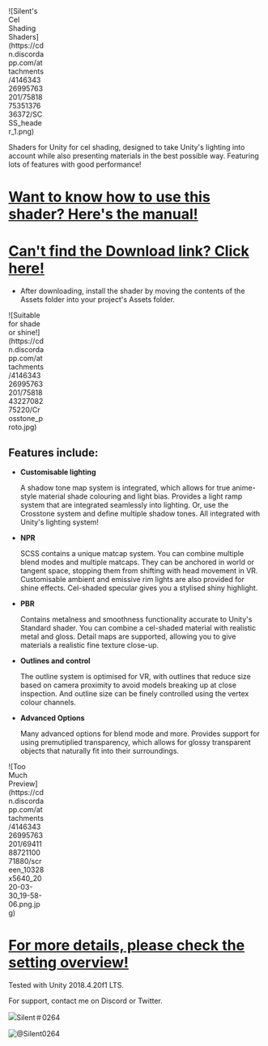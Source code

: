 <div style="width: 5em">
![Silent's Cel Shading Shaders](https://cdn.discordapp.com/attachments/414634326995763201/758187535137636372/SCSS_header_1.png)
</div>

Shaders for Unity for cel shading, designed to take Unity's lighting into account while also presenting materials in the best possible way. Featuring lots of features with good performance!
# [Want to know how to use this shader? Here's the manual!](https://gitlab.com/s-ilent/SCSS/wikis/Manual/Setting-Overview)
# [Can't find the Download link? Click here!](https://gitlab.com/s-ilent/SCSS/-/archive/master/SCSS-master.zip)
* After downloading, install the shader by moving the contents of the Assets folder into your project's Assets folder.

<div style="width: 5em">
![Suitable for shade or shine!](https://cdn.discordapp.com/attachments/414634326995763201/758184322708275220/Crosstone_proto.jpg)
</div>

## Features include:
* **Customisable lighting**

  A shadow tone map system is integrated, which allows for true anime-style material shade colouring and light bias. 
  Provides a light ramp system that are integrated seamlessly into lighting. 
  Or, use the Crosstone system and define multiple shadow tones.
  All integrated with Unity's lighting system!

* **NPR**

  SCSS contains a unique matcap system. You can combine multiple blend modes and multiple matcaps. They can be anchored in world or tangent space, stopping them from shifting with head movement in VR. 
  Customisable ambient and emissive rim lights are also provided for shine effects. 
  Cel-shaded specular gives you a stylised shiny highlight.

* **PBR**

  Contains metalness and smoothness functionality accurate to Unity's Standard shader. You can combine a cel-shaded material with realistic metal and gloss. 
  Detail maps are supported, allowing you to give materials a realistic fine texture close-up.

* **Outlines and control**

  The outline system is optimised for VR, with outlines that reduce size based on camera proximity to avoid models breaking up at close inspection. And outline size can be finely controlled using the vertex colour channels. 

* **Advanced Options**

  Many advanced options for blend mode and more. Provides support for using premutiplied transparency,   which allows for glossy transparent objects that naturally fit into their surroundings.

<div style="width: 5em">
![Too Much Preview](https://cdn.discordapp.com/attachments/414634326995763201/694118872110071880/screen_10328x5640_2020-03-30_19-58-06.png.jpg)
</div>

# [For more details, please check the setting overview!](https://gitlab.com/s-ilent/SCSS/wikis/Manual/Setting-Overview)

Tested with Unity 2018.4.20f1 LTS.

For support, contact me on Discord or Twitter.

![Silent＃0264](https://files.catbox.moe/lv2mdh.png) 

![@Silent0264](https://files.catbox.moe/zma5gi.png)